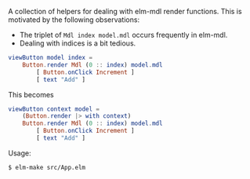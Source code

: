 A collection of helpers for dealing with elm-mdl render functions.
This is motivated by the following observations:

- The triplet of `Mdl index model.mdl` occurs frequently in elm-mdl.
- Dealing with indices is a bit tedious.

```elm
viewButton model index =
    Button.render Mdl (0 :: index) model.mdl
        [ Button.onClick Increment ]
        [ text "Add" ]
```

This becomes

```elm
viewButton context model =
    (Button.render |> with context)
    Button.render Mdl (0 :: index) model.mdl
        [ Button.onClick Increment ]
        [ text "Add" ]
```

Usage:

```bash
$ elm-make src/App.elm
```
